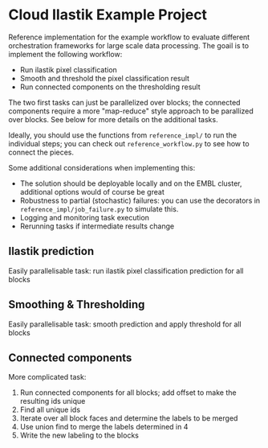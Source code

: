 # Cloud Ilastik Example Project

Reference implementation for the example workflow to evaluate different orchestration frameworks for large scale data processing.
The goail is to implement the following workflow:
- Run ilastik pixel classification
- Smooth and threshold the pixel classification result
- Run connected components on the thresholding result

The two first tasks can just be parallelized over blocks; the connected components require a more "map-reduce" style approach to be parallized over blocks. See below for more details on the additional tasks.

Ideally, you should use the functions from `reference_impl/` to run the individual steps; you can check out `reference_workflow.py` to see how to connect the pieces.

Some additional considerations when implementing this:
- The solution should be deployable locally and on the EMBL cluster, additional options would of course be great
- Robustness to partial (stochastic) failures: you can use the decorators in `reference_impl/job_failure.py` to simulate this.
- Logging and monitoring task execution
- Rerunning tasks if intermediate results change


## Ilastik prediction

Easily parallelisable task: run ilastik pixel classification prediction for all blocks

## Smoothing & Thresholding

Easily parallelisable task: smooth prediction and apply threshold for all blocks

## Connected components

More complicated task:
1. Run connected components for all blocks; add offset to make the resulting ids unique
2. Find all unique ids
3. Iterate over all block faces and determine the labels to be merged
4. Use union find to merge the labels determined in 4
5. Write the new labeling to the blocks
